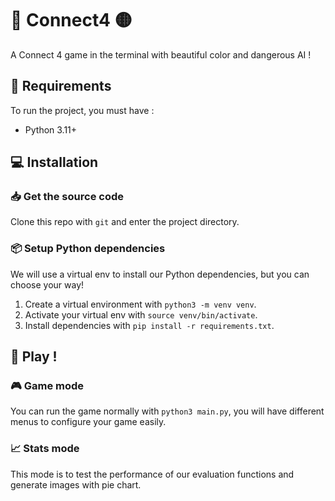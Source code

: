 # 🔴 Connect4 🟡

A Connect 4 game in the terminal with beautiful color and dangerous AI !

## 📝 Requirements

To run the project, you must have :

- Python 3.11+

## 💻 Installation

### 📥 Get the source code

Clone this repo with `git` and enter the project directory.

### 📦 Setup Python dependencies

We will use a virtual env to install our Python dependencies, but you can choose your way!

1. Create a virtual environment with `python3 -m venv venv`.
2. Activate your virtual env with `source venv/bin/activate`.
3. Install dependencies with `pip install -r requirements.txt`.

## 🏁 Play !

### 🎮 Game mode

You can run the game normally with `python3 main.py`, you will have different menus to configure your game easily.

### 📈 Stats mode

This mode is to test the performance of our evaluation functions and generate images with pie chart.
